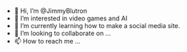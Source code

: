 - 👋 Hi, I’m @JimmyBlutron
- 👀 I’m interested in video games and AI
- 🌱 I’m currently learning how to make a social media site.
- 💞️ I’m looking to collaborate on ...
- 📫 How to reach me ...

<!---
JimmyBlutron/JimmyBlutron is a ✨ special ✨ repository because its `README.md` (this file) appears on your GitHub profile.
You can click the Preview link to take a look at your changes.
--->
